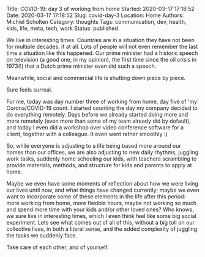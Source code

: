 Title: COVID-19: day 3 of working from home
Started: 2020-03-17 17:18:52
Date: 2020-03-17 17:18:52
Slug: covid-day-3
Location: Home
Authors: Michiel Scholten
Category: thoughts
Tags: communication, dev, health, kids, life, meta, tech, work
Status: published

We live in interesting times. Countries are in a situation they have not been for multiple decades, if at all. Lots of people will not even remember the last time a situation like this happened. Our prime minister had a historic speech on television (a good one, in my opinion), the first time since the oil crisis in 1973(!) that a Dutch prime minister even did such a speech.

Meanwhile, social and commercial life is shutting down piece by piece.

Sure feels surreal.

For me, today was day number three of working from home, day five of 'my' Corona/COVID-19 count. I started counting the day my company decided to do everything remotely. Days before we already started doing more and more remotely (even more than some of my team already did by default), and today I even did a workshop over video conference software for a client, together with a colleague. It even went rather smoothly :)

So, while everyone is adjusting to a life being based more around our homes than our offices, we are also adjusting to new daily rhythms, juggling work tasks, suddenly home schooling our kids, with teachers scrambling to provide materials, methods, and structure for kids and parents to apply at home.

Maybe we even have some moments of reflection about how we were living our lives until now, and what things have changed currently; maybe we even want to incorporate some of these elements in the life after this period: more working from home, more flexible hours, maybe not working so much and spend more time with your kids and/or other loved ones? Who knows, we sure live in interesting times, which I even think feel like some big social experiment. Lets see what comes out of all of this, without a big toll on our collective lives, in both a literal sense, and the added complexity of juggling the tasks we suddenly face.

Take care of each other, and of yourself.
